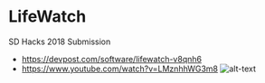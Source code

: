 # LifeWatch
SD Hacks 2018 Submission
- https://devpost.com/software/lifewatch-v8qnh6
- https://www.youtube.com/watch?v=LMznhhWG3m8
![alt-text](https://github.com/hwanggit/hwanggit.github.io/blob/master/projects/lifewatch2.0/LifeWatch.jpg)
